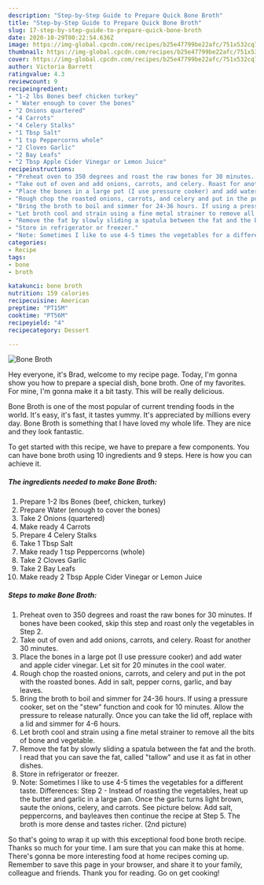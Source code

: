 ```yaml
---
description: "Step-by-Step Guide to Prepare Quick Bone Broth"
title: "Step-by-Step Guide to Prepare Quick Bone Broth"
slug: 17-step-by-step-guide-to-prepare-quick-bone-broth
date: 2020-10-29T00:22:54.636Z
image: https://img-global.cpcdn.com/recipes/b25e47799be22afc/751x532cq70/bone-broth-recipe-main-photo.jpg
thumbnail: https://img-global.cpcdn.com/recipes/b25e47799be22afc/751x532cq70/bone-broth-recipe-main-photo.jpg
cover: https://img-global.cpcdn.com/recipes/b25e47799be22afc/751x532cq70/bone-broth-recipe-main-photo.jpg
author: Victoria Barrett
ratingvalue: 4.3
reviewcount: 9
recipeingredient:
- "1-2 lbs Bones beef chicken turkey"
- " Water enough to cover the bones"
- "2 Onions quartered"
- "4 Carrots"
- "4 Celery Stalks"
- "1 Tbsp Salt"
- "1 tsp Peppercorns whole"
- "2 Cloves Garlic"
- "2 Bay Leafs"
- "2 Tbsp Apple Cider Vinegar or Lemon Juice"
recipeinstructions:
- "Preheat oven to 350 degrees and roast the raw bones for 30 minutes. If bones have been cooked, skip this step and roast only the vegetables in Step 2."
- "Take out of oven and add onions, carrots, and celery. Roast for another 30 minutes."
- "Place the bones in a large pot (I use pressure cooker) and add water and apple cider vinegar. Let sit for 20 minutes in the cool water."
- "Rough chop the roasted onions, carrots, and celery and put in the pot with the roasted bones. Add in salt, pepper corns, garlic, and bay leaves."
- "Bring the broth to boil and simmer for 24-36 hours. If using a pressure cooker, set on the &#34;stew&#34; function and cook for 10 minutes. Allow the pressure to release naturally. Once you can take the lid off, replace with a lid and simmer for 4-6 hours."
- "Let broth cool and strain using a fine metal strainer to remove all the bits of bone and vegetable."
- "Remove the fat by slowly sliding a spatula between the fat and the broth. I read that you can save the fat, called &#34;tallow&#34; and use it as fat in other dishes."
- "Store in refrigerator or freezer."
- "Note: Sometimes I like to use 4-5 times the vegetables for a different taste. Differences: Step 2 - Instead of roasting the vegetables, heat up the butter and garlic in a large pan. Once the garlic turns light brown, saute the onions, celery, and carrots. See picture below. Add salt, peppercorns, and bayleaves then continue the recipe at Step 5. The broth is more dense and tastes richer. (2nd picture)"
categories:
- Recipe
tags:
- bone
- broth

katakunci: bone broth 
nutrition: 159 calories
recipecuisine: American
preptime: "PT15M"
cooktime: "PT56M"
recipeyield: "4"
recipecategory: Dessert

---
```



![Bone Broth](https://img-global.cpcdn.com/recipes/b25e47799be22afc/751x532cq70/bone-broth-recipe-main-photo.jpg)

Hey everyone, it's Brad, welcome to my recipe page. Today, I'm gonna show you how to prepare a special dish, bone broth. One of my favorites. For mine, I'm gonna make it a bit tasty. This will be really delicious.



Bone Broth is one of the most popular of current trending foods in the world. It's easy, it's fast, it tastes yummy. It's appreciated by millions every day. Bone Broth is something that I have loved my whole life. They are nice and they look fantastic.


To get started with this recipe, we have to prepare a few components. You can have bone broth using 10 ingredients and 9 steps. Here is how you can achieve it.

<!--inarticleads1-->

##### The ingredients needed to make Bone Broth:

1. Prepare 1-2 lbs Bones (beef, chicken, turkey)
1. Prepare  Water (enough to cover the bones)
1. Take 2 Onions (quartered)
1. Make ready 4 Carrots
1. Prepare 4 Celery Stalks
1. Take 1 Tbsp Salt
1. Make ready 1 tsp Peppercorns (whole)
1. Take 2 Cloves Garlic
1. Take 2 Bay Leafs
1. Make ready 2 Tbsp Apple Cider Vinegar or Lemon Juice




<!--inarticleads2-->

##### Steps to make Bone Broth:

1. Preheat oven to 350 degrees and roast the raw bones for 30 minutes. If bones have been cooked, skip this step and roast only the vegetables in Step 2.
1. Take out of oven and add onions, carrots, and celery. Roast for another 30 minutes.
1. Place the bones in a large pot (I use pressure cooker) and add water and apple cider vinegar. Let sit for 20 minutes in the cool water.
1. Rough chop the roasted onions, carrots, and celery and put in the pot with the roasted bones. Add in salt, pepper corns, garlic, and bay leaves.
1. Bring the broth to boil and simmer for 24-36 hours. If using a pressure cooker, set on the &#34;stew&#34; function and cook for 10 minutes. Allow the pressure to release naturally. Once you can take the lid off, replace with a lid and simmer for 4-6 hours.
1. Let broth cool and strain using a fine metal strainer to remove all the bits of bone and vegetable.
1. Remove the fat by slowly sliding a spatula between the fat and the broth. I read that you can save the fat, called &#34;tallow&#34; and use it as fat in other dishes.
1. Store in refrigerator or freezer.
1. Note: Sometimes I like to use 4-5 times the vegetables for a different taste. Differences: Step 2 - Instead of roasting the vegetables, heat up the butter and garlic in a large pan. Once the garlic turns light brown, saute the onions, celery, and carrots. See picture below. Add salt, peppercorns, and bayleaves then continue the recipe at Step 5. The broth is more dense and tastes richer. (2nd picture)




So that's going to wrap it up with this exceptional food bone broth recipe. Thanks so much for your time. I am sure that you can make this at home. There's gonna be more interesting food at home recipes coming up. Remember to save this page in your browser, and share it to your family, colleague and friends. Thank you for reading. Go on get cooking!
